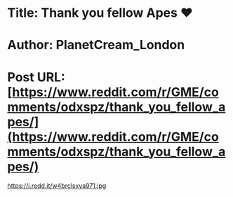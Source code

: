 # Title: Thank you fellow Apes ❤️
# Author: PlanetCream_London
# Post URL: [https://www.reddit.com/r/GME/comments/odxspz/thank_you_fellow_apes/](https://www.reddit.com/r/GME/comments/odxspz/thank_you_fellow_apes/)


https://i.redd.it/w4brclsxya971.jpg